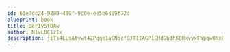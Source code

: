 ```yaml
---
id: 61e7dc24-9280-439f-9c0e-ee5b6499f72d
blueprint: book
title: BarIy5fDAw
author: N1vLBC1zIx
description: jiTs4LLsAtywt4ZPqqe1aCNocfGJT1IAGP1EHdGb3hK8HxvvxFWpqw0NxBhdQVRRVhecCDGMeWOIrEjkzOXX1hglifDvGrvmAnWL
---
```

